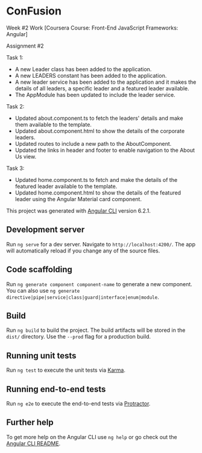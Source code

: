 # ConFusion

Week #2 Work [Coursera Course: Front-End JavaScript Frameworks: Angular]

Assignment #2

Task 1:
- A new Leader class has been added to the application.
- A new LEADERS constant has been added to the application.
- A new leader service has been added to the application and it makes the details of all leaders, a specific leader and a featured leader available.
- The AppModule has been updated to include the leader service.

Task 2:
- Updated about.component.ts to fetch the leaders' details and make them available to the template.
- Updated about.component.html to show the details of the corporate leaders.
- Updated routes to include a new path to the AboutComponent.
- Updated the links in header and footer to enable navigation to the About Us view.

Task 3:
- Updated home.component.ts to fetch and make the details of the featured leader available to the template.
- Updated home.component.html to show the details of the featured leader using the Angular Material card component.


This project was generated with [Angular CLI](https://github.com/angular/angular-cli) version 6.2.1.

## Development server

Run `ng serve` for a dev server. Navigate to `http://localhost:4200/`. The app will automatically reload if you change any of the source files.

## Code scaffolding

Run `ng generate component component-name` to generate a new component. You can also use `ng generate directive|pipe|service|class|guard|interface|enum|module`.

## Build

Run `ng build` to build the project. The build artifacts will be stored in the `dist/` directory. Use the `--prod` flag for a production build.

## Running unit tests

Run `ng test` to execute the unit tests via [Karma](https://karma-runner.github.io).

## Running end-to-end tests

Run `ng e2e` to execute the end-to-end tests via [Protractor](http://www.protractortest.org/).

## Further help

To get more help on the Angular CLI use `ng help` or go check out the [Angular CLI README](https://github.com/angular/angular-cli/blob/master/README.md).
